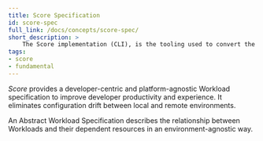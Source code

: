 ```yaml
---
title: Score Specification
id: score-spec
full_link: /docs/concepts/score-spec/
short_description: >
    The Score implementation (CLI), is the tooling used to convert the Score Specification into the target platform configuration file of your choice.
tags:
- score
- fundamental
---
```


_Score_ provides a developer-centric and platform-agnostic Workload specification to improve developer productivity and experience. It eliminates configuration drift between local and remote environments.

<!--more-->

An Abstract Workload Specification describes the relationship between Workloads and their dependent resources in an environment-agnostic way.

